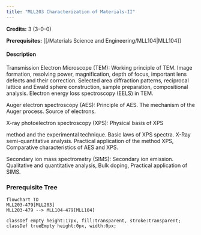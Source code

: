 ```yaml
---
title: "MLL203 Characterization of Materials-II"
---
```

**Credits:** 3 (3-0-0)

**Prerequisites:** [[/Materials Science and Engineering/MLL104|MLL104]]

#### Description
Transmission Electron Microscope (TEM): Working principle of TEM. Image formation, resolving power, magnification, depth of focus, important lens defects and their correction. Selected area diffraction patterns, reciprocal lattice and Ewald sphere construction, sample preparation, compositional analysis. Electron energy loss spectroscopy (EELS) in TEM.

Auger electron spectroscopy (AES): Principle of AES. The mechanism of the Auger process. Source of electrons.

X-ray photoelectron spectroscopy (XPS): Physical basis of XPS

method and the experimental technique. Basic laws of XPS spectra. X-Ray semi-quantitative analysis. Practical application of the method XPS, Comparative characteristics of AES and XPS.

Secondary ion mass spectrometry (SIMS): Secondary ion emission. Qualitative and quantitative analysis, Bulk doping, Practical application of SIMS.

### Prerequisite Tree

```mermaid
flowchart TD
MLL203-479[MLL203]
MLL203-479 --> MLL104-479[MLL104]

classDef empty height:17px, fill:transparent, stroke:transparent;
classDef trueEmpty height:0px, width:0px;
```